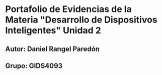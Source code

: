 # Portafolio de Evidencias de la Materia "Desarrollo de Dispositivos Inteligentes" Unidad 2

## Autor: Daniel Rangel Paredón

## Grupo: GIDS4093
